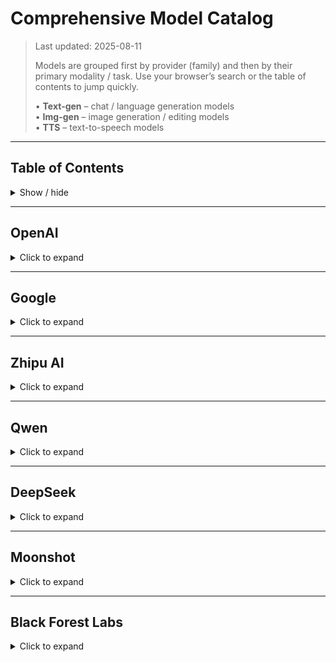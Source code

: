 # Comprehensive Model Catalog

> Last updated: 2025-08-11
>
> Models are grouped first by provider (family) and then by their primary modality / task.
> Use your browser’s search or the table of contents to jump quickly.
>
> • **Text-gen** – chat / language generation models  
> • **Img-gen** – image generation / editing models   
> • **TTS** – text-to-speech models  

---

## Table of Contents
<details>
  <summary>Show / hide</summary>

- [OpenAI](#openai)
- [Google](#google)
- [Zhipu AI](#zhipu-ai)
- [Qwen](#qwen)
- [DeepSeek](#deepseek)
- [Moonshot](#moonshot)
- [Black Forest Labs](#black-forest-labs)
</details>

---

## OpenAI
<details>
<summary>Click to expand</summary>

### Text-gen
* gpt-5-mini
* gpt-5-nano
* gpt-oss-120b:cerebras
* gpt-oss-120b
* gpt-oss-20b
* gpt-4.1
* gpt-4.1-mini
* gpt-4.1-nano
* gpt-4o-mini

### TTS
* gpt-4o-mini-audio-preview
</details>

---

## Google
<details>
<summary>Click to expand</summary>

### Text-gen
* gemini-2.5-pro
* gemini-2.5-flash
* gemini-2.5-flash-lite
</details>

---

## Zhipu AI
<details>
<summary>Click to expand</summary>

### Text-gen
* glm-4.5
</details>

---

## Qwen
<details>
<summary>Click to expand</summary>

### Text-gen
* qwen3-235b-a22b-thinking
* qwen3-coder-480b-a35b:cerebras
* qwen3-coder-480b-a35b
</details>

---

## DeepSeek
<details>
<summary>Click to expand</summary>

### Text-gen
* deepseek-r1
* deepseek-v3
</details>

---

## Moonshot
<details>
<summary>Click to expand</summary>

### Text-gen
* kimi-k2
</details>

---

## Black Forest Labs
<details>
<summary>Click to expand</summary>

### Img-gen
FLUX.1-dev
FLUX.1-kontext
</details>
